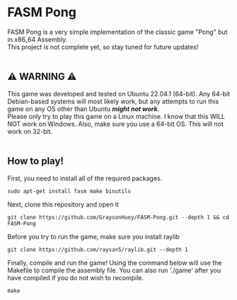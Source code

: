 # FASM Pong
FASM Pong is a very simple implementation of the classic game "Pong" but in x86_64 Assembly.</br>
This project is not complete yet, so stay tuned for future updates!
</br>
</br>
## ⚠️ WARNING ⚠️
This game was developed and tested on Ubuntu 22.04.1 (64-bit). Any 64-bit Debian-based systems will most likely work, but any attempts to run this game on any OS other than Ubuntu ***might not work***.</br>
Please only try to play this game on a Linux machine. I know that this WILL NOT work on Windows. Also, make sure you use a 64-bit OS. This will not work on 32-bit.
</br>
</br>
## How to play!
First, you need to install all of the required packages.
```shell
sudo apt-get install fasm make binutils
```
Next, clone this repository and open it
```shell
git clone https://github.com/GraysonHuey/FASM-Pong.git --depth 1 && cd FASM-Pong
```
Before you try to run the game, make sure you install raylib
```shell
git clone https://github.com/raysan5/raylib.git --depth 1
```
Finally, compile and run the game! Using the command below will use the Makefile to compile the assembly file. You can also run './game' after you have compiled if you do not wish to recompile.
```shell
make
```
